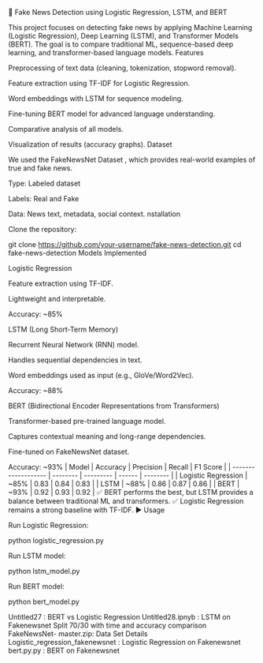 📰 Fake News Detection using Logistic Regression, LSTM, and BERT

This project focuses on detecting fake news by applying Machine Learning (Logistic Regression), Deep Learning (LSTM), and Transformer Models (BERT). The goal is to compare traditional ML, sequence-based deep learning, and transformer-based language models.
Features

Preprocessing of text data (cleaning, tokenization, stopword removal).

Feature extraction using TF-IDF for Logistic Regression.

Word embeddings with LSTM for sequence modeling.

Fine-tuning BERT model for advanced language understanding.

Comparative analysis of all models.

Visualization of results (accuracy graphs).
Dataset

We used the FakeNewsNet Dataset
, which provides real-world examples of true and fake news.

Type: Labeled dataset

Labels: Real and Fake

Data: News text, metadata, social context.
nstallation

Clone the repository:

git clone https://github.com/your-username/fake-news-detection.git
cd fake-news-detection
Models Implemented

Logistic Regression

Feature extraction using TF-IDF.

Lightweight and interpretable.

Accuracy: ~85%

LSTM (Long Short-Term Memory)

Recurrent Neural Network (RNN) model.

Handles sequential dependencies in text.

Word embeddings used as input (e.g., GloVe/Word2Vec).

Accuracy: ~88%

BERT (Bidirectional Encoder Representations from Transformers)

Transformer-based pre-trained language model.

Captures contextual meaning and long-range dependencies.

Fine-tuned on FakeNewsNet dataset.

Accuracy: ~93%
| Model               | Accuracy | Precision | Recall | F1 Score |
| ------------------- | -------- | --------- | ------ | -------- |
| Logistic Regression | \~85%    | 0.83      | 0.84   | 0.83     |
| LSTM                | \~88%    | 0.86      | 0.87   | 0.86     |
| BERT                | \~93%    | 0.92      | 0.93   | 0.92     |
✅ BERT performs the best, but LSTM provides a balance between traditional ML and transformers.
✅ Logistic Regression remains a strong baseline with TF-IDF.
▶️ Usage

Run Logistic Regression:

python logistic_regression.py


Run LSTM model:

python lstm_model.py


Run BERT model:

python bert_model.py

Untitled27 : BERT vs Logistic Regression
Untitled28.ipnyb : LSTM on Fakenewsnet Split 70/30 with time and accuracy comparison
FakeNewsNet- master.zip: Data Set Details
Logistic_regression_fakenewsnet : Logistic Regression on Fakenewsnet
bert.py.py : BERT on Fakenewsnet





